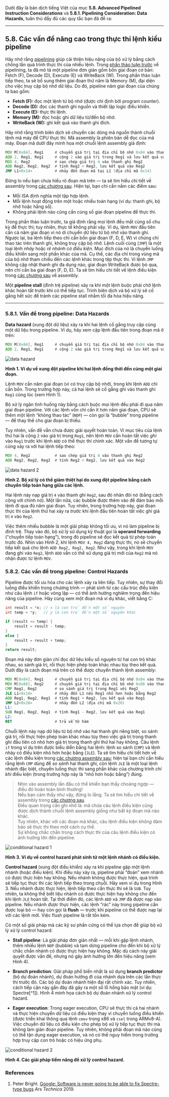 Dưới đây là bản dịch tiếng Việt của mục **5.8. Advanced Pipelined Instruction Considerations** và **5.8.1. Pipelining Consideration: Data Hazards**, tuân thủ đầy đủ các quy tắc bạn đã đề ra:

---

## 5.8. Các vấn đề nâng cao trong thực thi lệnh kiểu pipeline

Hãy nhớ rằng [pipelining](pipelining.html#_pipelining_making_the_cpu_faster) giúp cải thiện hiệu năng của bộ xử lý bằng cách chồng lấn quá trình thực thi của nhiều lệnh. Trong [phần thảo luận trước](pipelining.html#_pipelining_making_the_cpu_faster) về pipelining, ta đã mô tả một pipeline đơn giản gồm bốn giai đoạn cơ bản: Fetch (F), Decode (D), Execute (E) và WriteBack (W). Trong phần thảo luận tiếp theo, ta sẽ bổ sung thêm giai đoạn thứ năm là Memory (M), đại diện cho việc truy cập bộ nhớ dữ liệu. Do đó, pipeline năm giai đoạn của chúng ta bao gồm:

- **Fetch (F):** đọc một lệnh từ bộ nhớ (được chỉ định bởi program counter).
- **Decode (D):** đọc các thanh ghi nguồn và thiết lập logic điều khiển.
- **Execute (E):** thực thi lệnh.
- **Memory (M):** đọc hoặc ghi dữ liệu từ/đến bộ nhớ.
- **WriteBack (W):** ghi kết quả vào thanh ghi đích.

Hãy nhớ rằng trình biên dịch sẽ chuyển các dòng mã nguồn thành chuỗi lệnh mã máy để CPU thực thi. Mã assembly là phiên bản dễ đọc của mã máy. Đoạn mã dưới đây minh họa một chuỗi lệnh assembly giả định:

```asm
MOV M[0x84], Reg1     # chuyển giá trị tại địa chỉ bộ nhớ 0x84 vào thanh ghi Reg1
ADD 2, Reg1, Reg1     # cộng 2 vào giá trị trong Reg1 và lưu kết quả vào Reg1
MOV 4, Reg2           # sao chép giá trị 4 vào thanh ghi Reg2
ADD Reg2, Reg2, Reg2  # tính Reg2 + Reg2, lưu kết quả vào Reg2
JMP L1<0x14>          # nhảy đến đoạn mã tại L1 (địa chỉ mã 0x14)
```

Đừng lo nếu bạn chưa hiểu rõ đoạn mã trên — ta sẽ tìm hiểu chi tiết về assembly trong [các chương sau](../C7-x86_64/index.html#_assembly_chapter). Hiện tại, bạn chỉ cần nắm các điểm sau:

- Mỗi ISA định nghĩa một tập hợp lệnh.
- Mỗi lệnh hoạt động trên một hoặc nhiều toán hạng (ví dụ: thanh ghi, bộ nhớ hoặc hằng số).
- Không phải lệnh nào cũng cần cùng số giai đoạn pipeline để thực thi.

Trong phần thảo luận trước, ta giả định rằng mọi lệnh đều mất cùng số chu kỳ để thực thi; tuy nhiên, thực tế không phải vậy. Ví dụ, lệnh `MOV` đầu tiên cần cả năm giai đoạn vì nó di chuyển dữ liệu từ bộ nhớ vào thanh ghi. Ngược lại, ba lệnh tiếp theo chỉ cần bốn giai đoạn (F, D, E, W) vì chúng chỉ thao tác trên thanh ghi, không truy cập bộ nhớ. Lệnh cuối cùng (`JMP`) là một loại lệnh *nhảy* hoặc *rẽ nhánh có điều kiện*. Mục đích của nó là chuyển luồng điều khiển sang một phần khác của mã. Cụ thể, các địa chỉ trong vùng mã của bộ nhớ tham chiếu đến các *lệnh* khác trong tệp thực thi. Vì lệnh `JMP` không cập nhật thanh ghi đa dụng nào, giai đoạn WriteBack được bỏ qua, nên chỉ cần ba giai đoạn (F, D, E). Ta sẽ tìm hiểu chi tiết về lệnh điều kiện trong [các chương sau](../C7-x86_64/conditional_control_loops.html#_conditional_control_and_loops) về assembly.

Một **pipeline stall** (đình trệ pipeline) xảy ra khi một lệnh buộc phải chờ lệnh khác hoàn tất trước khi có thể tiếp tục. Trình biên dịch và bộ xử lý sẽ cố gắng hết sức để tránh các pipeline stall nhằm tối đa hóa hiệu năng.

---

### 5.8.1. Vấn đề trong pipeline: Data Hazards

**Data hazard** (xung đột dữ liệu) xảy ra khi hai lệnh cố gắng truy cập cùng một dữ liệu trong pipeline. Ví dụ, hãy xem cặp lệnh đầu tiên trong đoạn mã ở trên:

```asm
MOV M[0x84], Reg1     # chuyển giá trị tại địa chỉ bộ nhớ 0x84 vào thanh ghi Reg1
ADD 2, Reg1, Reg1     # cộng 2 vào giá trị trong Reg1 và lưu kết quả vào Reg1
```

![data hazard](_images/dataHazard1.png)

**Hình 1. Ví dụ về xung đột pipeline khi hai lệnh đồng thời đến cùng một giai đoạn.**

Lệnh `MOV` cần năm giai đoạn (vì có truy cập bộ nhớ), trong khi lệnh `ADD` chỉ cần bốn. Trong trường hợp này, cả hai lệnh sẽ cố gắng ghi vào thanh ghi `Reg1` cùng lúc (xem Hình 1).

Bộ xử lý ngăn tình huống này bằng cách buộc mọi lệnh đều phải đi qua năm giai đoạn pipeline. Với các lệnh vốn chỉ cần ít hơn năm giai đoạn, CPU sẽ thêm một lệnh “không thao tác” (`NOP`) — còn gọi là “bubble” trong pipeline — để thay thế cho giai đoạn bị thiếu.

Tuy nhiên, vấn đề vẫn chưa được giải quyết hoàn toàn. Vì mục tiêu của lệnh thứ hai là cộng `2` vào giá trị trong `Reg1`, nên lệnh `MOV` cần hoàn tất việc *ghi* vào `Reg1` trước khi lệnh `ADD` có thể thực thi chính xác. Một vấn đề tương tự cũng xảy ra với hai lệnh tiếp theo:

```asm
MOV 4, Reg2           # sao chép giá trị 4 vào thanh ghi Reg2
ADD Reg2, Reg2, Reg2  # tính Reg2 + Reg2, lưu kết quả vào Reg2
```

![data hazard 2](_images/dataHazard2.png)

**Hình 2. Bộ xử lý có thể giảm thiệt hại do xung đột pipeline bằng cách chuyển tiếp toán hạng giữa các lệnh.**

Hai lệnh này nạp giá trị `4` vào thanh ghi `Reg2`, sau đó nhân đôi nó (bằng cách cộng với chính nó). Một lần nữa, các bubble được thêm vào để đảm bảo mỗi lệnh đi qua đủ năm giai đoạn. Tuy nhiên, trong trường hợp này, giai đoạn thực thi của lệnh thứ hai xảy ra *trước* khi lệnh đầu tiên hoàn tất việc ghi giá trị `4` vào `Reg2`.

Việc thêm nhiều bubble là một giải pháp không tối ưu, vì nó làm pipeline bị đình trệ. Thay vào đó, bộ xử lý sử dụng kỹ thuật gọi là **operand forwarding** ("chuyển tiếp toán hạng"), trong đó pipeline sẽ đọc kết quả từ phép toán trước đó. Nhìn vào Hình 2, khi lệnh `MOV 4, Reg2` đang thực thi, nó sẽ chuyển tiếp kết quả cho lệnh `ADD Reg2, Reg2, Reg2`. Như vậy, trong khi lệnh `MOV` đang ghi vào `Reg2`, lệnh `ADD` vẫn có thể sử dụng giá trị mới của `Reg2` mà nó nhận được từ lệnh `MOV`.


### 5.8.2. Các vấn đề trong pipeline: Control Hazards

Pipeline được tối ưu hóa cho các lệnh xảy ra liên tiếp. Tuy nhiên, sự thay đổi luồng điều khiển trong chương trình — phát sinh từ các cấu trúc điều kiện như câu lệnh `if` hoặc vòng lặp — có thể ảnh hưởng nghiêm trọng đến hiệu năng của pipeline. Hãy cùng xem một đoạn mã ví dụ khác, viết bằng C:

```c
int result = *x; // x là con trỏ đến một số nguyên
int temp = *y;   // y là con trỏ đến một số nguyên khác

if (result <= temp) {
    result = result - temp;
}
else {
    result = result + temp;
}
return result;
```

Đoạn mã này đơn giản chỉ đọc dữ liệu kiểu số nguyên từ hai con trỏ khác nhau, so sánh giá trị, rồi thực hiện phép toán khác nhau tùy theo kết quả. Dưới đây là cách đoạn mã trên có thể được chuyển thành lệnh assembly:

```asm
MOV M[0x84], Reg1     # chuyển giá trị tại địa chỉ bộ nhớ 0x84 vào thanh ghi Reg1
MOV M[0x88], Reg2     # chuyển giá trị tại địa chỉ bộ nhớ 0x88 vào thanh ghi Reg2
CMP Reg1, Reg2        # so sánh giá trị trong Reg1 với Reg2
JLE L1<0x14>          # nhảy đến L1 nếu Reg1 nhỏ hơn hoặc bằng Reg2
ADD Reg1, Reg2, Reg1  # tính Reg1 + Reg2, lưu kết quả vào Reg1
JMP L2<0x20>          # nhảy đến L2 (địa chỉ mã 0x20)
L1:
SUB Reg1, Reg2, Reg1  # tính Reg1 - Reg2, lưu kết quả vào Reg1
L2:
RET                   # trả về từ hàm
```

Chuỗi lệnh này nạp dữ liệu từ bộ nhớ vào hai thanh ghi riêng biệt, so sánh giá trị, rồi thực hiện phép toán khác nhau tùy theo việc giá trị trong thanh ghi đầu tiên có nhỏ hơn giá trị trong thanh ghi thứ hai hay không. Câu lệnh `if` trong ví dụ trên được biểu diễn bằng hai lệnh: lệnh so sánh (`CMP`) và lệnh nhảy có điều kiện nhỏ hơn hoặc bằng (`JLE`). Ta sẽ tìm hiểu chi tiết hơn về các lệnh điều kiện trong [các chương assembly sau](../C7-x86_64/conditional_control_loops.html#_conditional_control_and_loops); hiện tại bạn chỉ cần hiểu rằng lệnh `CMP` dùng để *so sánh* hai thanh ghi, còn lệnh `JLE` là một loại lệnh nhánh đặc biệt, chuyển luồng thực thi sang phần khác của chương trình *chỉ khi* điều kiện (trong trường hợp này là “nhỏ hơn hoặc bằng”) đúng.

> Nhìn vào assembly lần đầu có thể khiến bạn thấy choáng ngợp — điều đó hoàn toàn bình thường!  
> Nếu bạn cảm thấy như vậy, đừng lo lắng. Ta sẽ tìm hiểu chi tiết về assembly trong [các chương sau](../C7-x86_64/index.html#_assembly_chapter).  
> Điều quan trọng cần ghi nhớ là: mã chứa câu lệnh điều kiện cũng được dịch thành chuỗi lệnh assembly giống như bất kỳ đoạn mã nào khác.  
> Tuy nhiên, khác với các đoạn mã khác, câu lệnh điều kiện *không* đảm bảo sẽ thực thi theo một cách cụ thể.  
> Sự không chắc chắn trong cách thực thi của câu lệnh điều kiện có ảnh hưởng lớn đến pipeline.

![conditional hazard 1](_images/controlHazardprb.png)

**Hình 3. Ví dụ về control hazard phát sinh từ một lệnh nhánh có điều kiện.**

**Control hazard** (xung đột điều khiển) xảy ra khi pipeline gặp một lệnh nhánh (hoặc điều kiện). Khi điều này xảy ra, pipeline phải “đoán” xem nhánh có được thực hiện hay không. Nếu nhánh không được thực hiện, quá trình sẽ tiếp tục thực thi các lệnh tiếp theo trong chuỗi. Hãy xem ví dụ trong Hình 3. Nếu nhánh được thực hiện, lệnh tiếp theo cần thực thi sẽ là `SUB`. Tuy nhiên, ta không thể biết liệu nhánh có được thực hiện hay không cho đến khi lệnh `JLE` hoàn tất. Tại thời điểm đó, các lệnh `ADD` và `JMP` đã được nạp vào pipeline. Nếu nhánh *được* thực hiện, các lệnh “rác” này trong pipeline cần được loại bỏ — hay còn gọi là **flush** — trước khi pipeline có thể được nạp lại với các lệnh mới. Việc flush pipeline là rất tốn kém.

Có một số giải pháp mà các kỹ sư phần cứng có thể lựa chọn để giúp bộ xử lý xử lý control hazard:

- **Stall pipeline**: Là giải pháp đơn giản nhất — mỗi khi gặp lệnh nhánh, thêm nhiều lệnh `NOP` (bubble) và tạm dừng pipeline cho đến khi bộ xử lý chắc chắn nhánh có được thực hiện hay không. Mặc dù cách này giải quyết được vấn đề, nhưng nó gây ảnh hưởng lớn đến hiệu năng (xem Hình 4).

- **Branch prediction**: Giải pháp phổ biến nhất là sử dụng **branch predictor** (bộ dự đoán nhánh), dự đoán hướng đi của nhánh dựa trên các lần thực thi trước đó. Các bộ dự đoán nhánh hiện đại rất chính xác. Tuy nhiên, cách tiếp cận này gần đây đã gây ra một số lỗ hổng bảo mật (ví dụ: Spectre[^1]). Hình 4 minh họa cách bộ dự đoán nhánh xử lý control hazard.

- **Eager execution**: Trong eager execution, CPU sẽ thực thi cả hai nhánh và thực hiện chuyển dữ liệu có điều kiện thay vì chuyển luồng điều khiển (được triển khai thông qua lệnh `cmov` trong x86 và `csel` trong ARMv8-A). Việc chuyển dữ liệu có điều kiện cho phép bộ xử lý tiếp tục thực thi mà không làm gián đoạn pipeline. Tuy nhiên, không phải đoạn mã nào cũng có thể tận dụng eager execution, và nó có thể nguy hiểm trong trường hợp truy cập con trỏ hoặc có hiệu ứng phụ.

![conditional hazard 2](_images/controlHazardsol.png)

**Hình 4. Các giải pháp tiềm năng để xử lý control hazard.**

### References


1.  Peter Bright. [Google: Software is never going to be able to fix
    Spectre-type
    bugs](https://arstechnica.com/gadgets/2019/02/google-software-is-never-going-to-be-able-to-fix-spectre-type-bugs/)
    *Ars Technica* 2019.






